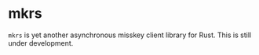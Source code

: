 # mkrs
`mkrs` is yet another asynchronous misskey client library for Rust.
This is still under development.